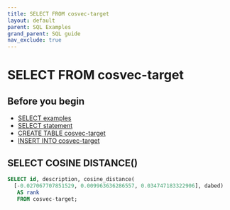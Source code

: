 ```yaml
---
title: SELECT FROM cosvec-target
layout: default
parent: SQL Examples
grand_parent: SQL guide
nav_exclude: true
---
```

# SELECT FROM cosvec-target

## Before you begin
* [SELECT examples](/docs/sql-guide/examples/sql-eg-select/sql-eg-select-home)
* [SELECT statement](/docs/sql-guide/statements/statement-select)
* [CREATE TABLE cosvec-target](/docs/sql-guide/examples/sql-eg-table/sql-eg-table-create-cosvec-target)
* [INSERT INTO cosvec-target](/docs/sql-guide/examples/sql-eg-insert/sql-eg-insert-bulk-cosvec-target)

## SELECT COSINE DISTANCE()

```sql
SELECT id, description, cosine_distance(
  [-0.027067707851529, 0.009963636286557, 0.034747183322906], dabed)
   AS rank
   FROM cosvec-target;
```
